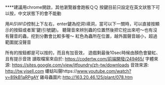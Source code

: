 ****建議用chrome開啟，其他瀏覽器會跑板ＱＱ
按鍵目前只設定在英文狀態下可以按，中文狀態下的會不能動

用A\S\W\D控制上下左右，enter鍵為挖洞\填洞，當可以下一關時，可以直接按顯示的按鈕或者案’鍵(引號鍵)。
聽聲音來辨別蟲的位置然後把它挖出來吧～也有沒有聲音的蟲，挖到分數會比較多喔～
紅色為蟲所在位置，越外圍聲音越小，超過範圍就沒聲音

所有的按鈕都是可以按的，而且有加音效，
遊戲剩最後10sec時候由顏色會變紅、且有提示音效
讀取檔案來自於:
https://codertw.com/前端開發/249465/
字體來源:
https://sites.google.com/view/jtfoundry/zh-tw/downloads
音效來源:
http://tw.yisell.com
螻蛄叫聲https://www.youtube.com/watch?v=89kB1aRPgAY
雞母蟲圖片:http://163.20.46.125/plant/078.htm
